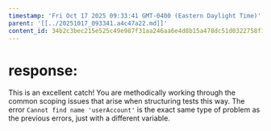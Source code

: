 ```yaml
---
timestamp: 'Fri Oct 17 2025 09:33:41 GMT-0400 (Eastern Daylight Time)'
parent: '[[../20251017_093341.a4c47a22.md]]'
content_id: 34b2c3bec215e525c49e987f31aa246aa6e4d8b15a478dc51d0322758f1d3425
---
```


# response:

This is an excellent catch! You are methodically working through the common scoping issues that arise when structuring tests this way. The error `Cannot find name 'userAccount'` is the exact same type of problem as the previous errors, just with a different variable.
